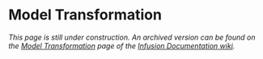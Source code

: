 # Model Transformation #

_This page is still under construction. An archived version can be found on the [Model Transformation](http://wiki.fluidproject.org/display/docs/Model+Transformation) page of the [Infusion Documentation wiki](http://wiki.fluidproject.org/display/docs/Infusion+Documentation)._
